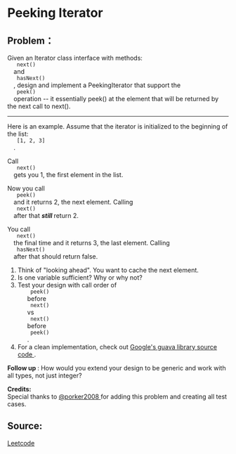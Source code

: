 # Peeking Iterator

## Problem：

<div class="question-content">
 <p>
 </p>
 <p>
  Given an Iterator class interface with methods:
  <code>
   next()
  </code>
  and
  <code>
   hasNext()
  </code>
  , design and implement a PeekingIterator that support the
  <code>
   peek()
  </code>
  operation -- it essentially peek() at the element that will be returned by the next call to next().
 </p>
 <hr/>
 <p>
  Here is an example. Assume that the iterator is initialized to the beginning of the list:
  <code>
   [1, 2, 3]
  </code>
  .
 </p>
 <p>
  Call
  <code>
   next()
  </code>
  gets you 1, the first element in the list.
 </p>
 <p>
  Now you call
  <code>
   peek()
  </code>
  and it returns 2, the next element. Calling
  <code>
   next()
  </code>
  after that
  <i>
   <b>
    still
   </b>
  </i>
  return 2.
 </p>
 <p>
  You call
  <code>
   next()
  </code>
  the final time and it returns 3, the last element. Calling
  <code>
   hasNext()
  </code>
  after that should return false.
 </p>
 <ol id="hints">
  <li class="hint">
   Think of "looking ahead". You want to cache the next element.
  </li>
  <li class="hint">
   Is one variable sufficient? Why or why not?
  </li>
  <li class="hint">
   Test your design with call order of
   <code>
    peek()
   </code>
   before
   <code>
    next()
   </code>
   vs
   <code>
    next()
   </code>
   before
   <code>
    peek()
   </code>
   .
  </li>
  <li class="hint">
   For a clean implementation, check out
   <a href="https://github.com/google/guava/blob/703ef758b8621cfbab16814f01ddcc5324bdea33/guava-gwt/src-super/com/google/common/collect/super/com/google/common/collect/Iterators.java#L1125" target="_blank">
    Google's guava library source code
   </a>
   .
  </li>
 </ol>
 <p>
  <b>
   Follow up
  </b>
  : How would you extend your design to be generic and work with all types, not just integer?
 </p>
 <p>
  <b>
   Credits:
  </b>
  <br/>
  Special thanks to
  <a href="https://leetcode.com/discuss/user/porker2008">
   @porker2008
  </a>
  for adding this problem and creating all test cases.
 </p>
</div>


## Source:
[Leetcode](https://leetcode.com/problems/peeking-iterator/)
